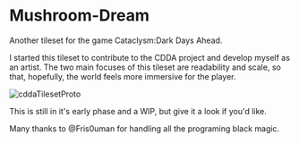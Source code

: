 # Mushroom-Dream

Another tileset for the game Cataclysm:Dark Days Ahead.

I started this tileset to contribute to the CDDA project and develop myself as an artist. The two main focuses of this tileset are readability and scale, so that, hopefully, the world feels more immersive for the player.


![cddaTilesetProto](https://user-images.githubusercontent.com/80914993/111732299-116b7580-886d-11eb-9c6b-7945e6395109.PNG)

This is still in it's early phase and a WIP, but give it a look if you'd like.

Many thanks to @Fris0uman for handling all the programing black magic.
